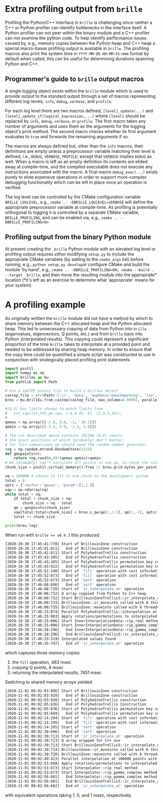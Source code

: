 # Extra profiling output from `brille`

Profiling the Python/C++ interface in `brille` is challenging since neither a C++ or Python profiler can identify bottlenecks in the interface itself.
A Python profiler can not peer within the binary module and a C++ profiler can not examine the python code.
To help identify performance issues caused by, e.g., memory copies between the Python heap and C++ heap a special macro-bases profiling output is available in `brille`.
The profiling macros also print the system time in `YYYY-MM-DD HH:MM:SS:mmm` format by default when called, this can be useful for determining durations spanning Python and C++.

## Programmer's guide to `brille` output macros
A single logging object exists within the `brille` module which is used to provide output to the standard output through a set of macros representing different log-levels, `info`, `debug`, `verbose`, and `profile`.

For each log level there are two macros defined, `[level]_update(...)` and `[level]_update_if(logical_expression,...)` where `[level]` should be replaced by `info`, `debug`, `verbose`, or `profile`.
The first macro takes any number of arguments and uses them as the arguments for the logging object's print method.
The second macro checks whether its first argument evaluates to `true` and forwards the remaining arguments if so.

The macros are always defined but, other than the `info` macros, their definitions are empty unless a preprocessor variable matching their level is defined, i.e., `DEBUG`, `VERBOSE`, `PROFILE`; except that `VERBOSE` implies `DEBUG` as well.
When a macro is left as an empty definition its contents are elided away at compile-time, and the compiled executable does not execute any instructions associated with the macro.
A final macro `debug_exec(...)` exists purely to elide expensive operations in order to support more-complex debugging functionality which can be left in place once an operation is verified.

The log level can be controlled by the CMake configuration variable `BRILLE_LOGLEVEL`, e.g., `cmake .. -DBRILLE_LOGLEVEL=VERBOSE` will define the appropriate preprocessor variable at compile-time.
As profiling is potentially orthogonal to logging it is controlled by a separate CMake variable, `BRILLE_PROFILING`, and can be enabled via, e.g., `cmake .. -DBRILLE_PROFILING=On`

## Profiling output from the binary Python module
At present creating the `_brille` Python module with an elevated log level or profiling output requires *either* modifying `setup.py` to include the appropriate CMake variables (by adding to the `cmake_args` list) before running, e.g., `python setup.py develop`*or* configure CMake and build the module 'by hand', e.g., `cmake .. -DBRILLE_PROFILING=ON; cmake --build . --target _brille`, and then move the resulting module into the appropriate* location (*it's left as an exercise to determine what 'appropriate' means for your system).

# A profiling example
As originally written the `brille` module did not have a method by which to share memory between the C++ allocated heap and the Python allocated heap.
This led to unnecessary copying of data from Python into `brille` (eigenvalues, eigenvectors, Q points, etc.) and from `brille` back into Python (interpolated results).
This copying could represent a significant proportion of the time `brille` takes to interpolate at a provided point and needed to be addressed by sharing heap memory.
In order to ensure that the copy time could be quantified a simple script was constructed to use in conjunction with strategically placed profiling print statements.

```python
import psutil
import numpy as np
import brilleu as bu
from pathlib import Path

# Use a CASTEP binary file to build a brilleu object
castep_file = str(Path('C:\\', 'data', 'euphonic-benchmarking', 'lzo', 'castep', 'La2Zr2O7.castep_bin'))
breu = bu.BrillEu.from_castep(castep_file, max_volume=0.00001, parallel=True, sort=True, log={}, emit=True)

#(Q,E) box limits chosen to match limits from
# 	cut_sqw(lzo_hh2_qe.sqw, [-6,0.05,-5], [2,0.5,10]);
#
qemax = np.array([[-2.8, 3.6, -1,  10.2]])
qemin = np.array([[-3.5, 2.9, -1.3, 1.8]])

# The cut described above contains 192308 (Q,E) voxels
# the exact positions of which (probably) don't matter;
# for fair-comparisons we should seed the random number generator
rng = np.random.mtrand.RandomState(1515)
def genpoints(n):
	return rng.rand(n,4)*(qemax-qemin)+qemin
# We (probably) can't calculate all points in one go, so chunk the calculation
chunk_size = psutil.virtual_memory().free // breu.grid.bytes_per_point // 2

nq = 100000 # chosen to fit in one chunk on the development system
total = 0
opts = {'resfun':'gauss', 'param':[1,2.]}
sqw = np.ndarray(nq)
while total < nq:
	if total + chunk_size > nq:
		chunk_size = nq - total
	qe = genpoints(chunk_size)
	sqw[total:total+chunk_size] = breu.s_qw(qe[:,:-1], qe[:,-1], opts)
	total += chunk_size

print(breu.log)
```

When run with `brille == v0.4.3` this produced

```bash
[2020-10-30 17:45:41:778] Start of BrillouinZone construction
[2020-10-30 17:45:41:811]   End of BrillouinZone construction
[2020-10-30 17:45:41:811] Start of PolyhedronTrellis construction
[2020-10-30 17:45:43:385]   End of PolyhedronTrellis construction
[2020-10-30 17:45:43:385] Start of PolyhedronTrellis permutation key collection
[2020-10-30 17:45:43:422]   End of PolyhedronTrellis permutation key collection
[2020-10-30 17:45:52:190] Start of 'fill' operation with cost information
[2020-10-30 17:45:52:673]   End of 'fill' operation with cost information
[2020-10-30 17:45:52:673] Start of 'sort' operation
[2020-10-30 17:46:08:696]   End of 'sort' operation
[2020-10-30 17:46:08:728] Start of 'ir_interpolate_at' operation
[2020-10-30 17:46:08:732] Q array coppied from Python to C++ heap
[2020-10-30 17:46:08:732] Start BrillouinZoneTrellis3::ir_interpolate_at
[2020-10-30 17:46:08:733] BrillouinZone::ir_moveinto called with 6 threads
[2020-10-30 17:46:08:735] BrillouinZone::moveinto called with 6 threads
[2020-10-30 17:46:15:874] Parallel PolyhedronTrellis::interpolation_at 100000 points with 6 threads
[2020-10-30 17:46:25:003] Apply rotations/permutations to interpolated results
[2020-10-30 17:46:25:006] Start InnerInterpolationData::rip_real method
[2020-10-30 17:46:25:006] Start InnerInterpolationData::rip_gamma_complex method
[2020-10-30 17:46:28:296]   End InnerInterpolationData::rip_gamma_complex method
[2020-10-30 17:46:28:296]   End BrillouinZoneTrellis3::ir_interpolate_at
[2020-10-30 17:46:33:319] Interpolated values found
[2020-10-30 17:46:35:747]   End of 'ir_interpolate_at' operation
```

which captures three memory copies

1. the `fill` operation, 483 msec
2. copying Q points, 4 msec
3. returning the interpolated results, 7451 msec

Switching to shared memory arrays yielded

```bash
[2020-11-01 09:02:03:896] Start of BrillouinZone construction
[2020-11-01 09:02:03:920]   End of BrillouinZone construction
[2020-11-01 09:02:03:920] Start of PolyhedronTrellis construction
[2020-11-01 09:02:05:636]   End of PolyhedronTrellis Construction
[2020-11-01 09:02:05:636] Start of PolyhedronTrellis permutation key collection
[2020-11-01 09:02:05:669]   End of PolyhedronTrellis permutation key collection
[2020-11-01 09:02:14:294] Start of 'fill' operation with cost information
[2020-11-01 09:02:14:295]   End of 'fill' operation with cost information
[2020-11-01 09:02:14:295] Start of 'sort' operation
[2020-11-01 09:02:30:696]   End of 'sort' operation
[2020-11-01 09:02:30:713] Start of 'ir_interpolate_at' operation
[2020-11-01 09:02:30:713] Q array wrapped for C++ use
[2020-11-01 09:02:30:713] Start BrillouinZoneTrellis3::ir_interpolate_at
[2020-11-01 09:02:30:714] BrillouinZone::ir_moveinto called with 6 threads
[2020-11-01 09:02:30:720] BrillouinZone::moveinto called with 6 threads
[2020-11-01 09:02:49:413] Parallel interpolation at 100000 points with 6 threads
[2020-11-01 09:02:53:668] Apply rotations/permutations to interpolated results
[2020-11-01 09:02:53:673] Start Interpolator::rip_real method
[2020-11-01 09:02:53:673] Start Interpolator::rip_gamma_complex method
[2020-11-01 09:02:56:681]   End Interpolator::rip_gamma_complex method
[2020-11-01 09:02:56:681]   End BrillouinZoneTrellis3::ir_interpolate_at
[2020-11-01 09:02:56:682]   End of 'ir_interpolate_at' operation
```

with equivalent operations taking 1, 0, and 1 msec, respectively.
